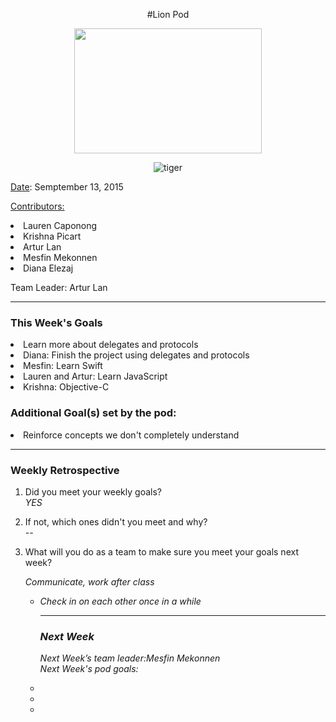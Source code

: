 <center>


#Lion Pod

<img src="http://images6.fanpop.com/image/photos/36100000/Lion-cubs-image-lion-cubs-36139556-2000-1333.jpg" width="300px" height="200px">

![tiger](http://media0.giphy.com/media/nnnFdDnnAJaM0/giphy.gif)
</center>

<u>Date</u>: Semptember 13, 2015

<u>Contributors:</u>


<li>Lauren Caponong
<li>Krishna Picart
<li>Artur Lan
<li>Mesfin Mekonnen
<li>Diana Elezaj

Team Leader: Artur Lan

<hr>

<h3>This Week's Goals</h3>

<li>Learn more about delegates and protocols
<li>Diana: Finish the project using delegates and protocols
<li>Mesfin: Learn Swift
<li>Lauren and Artur: Learn JavaScript
<li>Krishna: Objective-C


<h3>Additional Goal(s) set by the pod:</h3>
<li>Reinforce concepts we don't completely understand

<hr>

<h3>Weekly Retrospective</h3>

1. Did you meet your weekly goals? <br>
<i>YES</i>

2. If not, which ones didn't you meet and why? <br>
<i>--</i>


3. What will you do as a team to make sure you meet your goals next week? <br>
<ul>
<i>Communicate, work after class</i>
<ul>
<li><i>Check in on each other once in a while</li>

<hr>

<h3>Next Week</h3>

Next Week’s team leader:Mesfin Mekonnen<br>
Next Week's pod goals:
<li>
<li>
<li>

